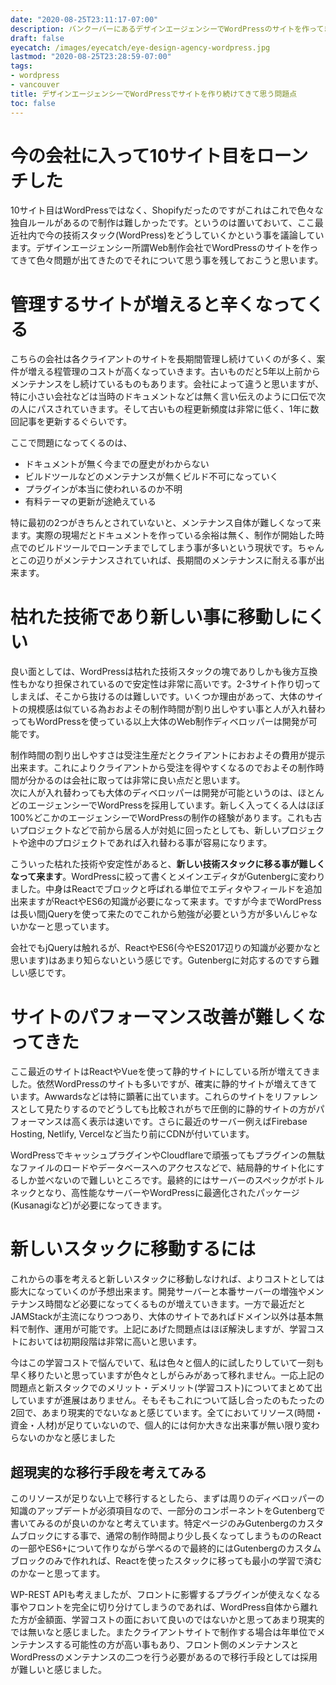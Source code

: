 ```yaml
---
date: "2020-08-25T23:11:17-07:00"
description: バンクーバーにあるデザインエージェンシーでWordPressのサイトを作ってきて色々問題が出てきたのでそれについて思う事を書いてます
draft: false
eyecatch: /images/eyecatch/eye-design-agency-wordpress.jpg
lastmod: "2020-08-25T23:28:59-07:00"
tags:
- wordpress
- vancouver
title: デザインエージェンシーでWordPressでサイトを作り続けてきて思う問題点
toc: false
---
```


# 今の会社に入って10サイト目をローンチした
10サイト目はWordPressではなく、Shopifyだったのですがこれはこれで色々な独自ルールがあるので制作は難しかったです。というのは置いておいて、ここ最近社内で今の技術スタック(WordPress)をどうしていくかという事を議論しています。デザインエージェンシー所謂Web制作会社でWordPressのサイトを作ってきて色々問題が出てきたのでそれについて思う事を残しておこうと思います。

# 管理するサイトが増えると辛くなってくる
こちらの会社は各クライアントのサイトを長期間管理し続けていくのが多く、案件が増える程管理のコストが高くなっていきます。古いものだと5年以上前からメンテナンスをし続けているものもあります。会社によって違うと思いますが、特に小さい会社などは当時のドキュメントなどは無く言い伝えのように口伝で次の人にパスされていきます。そして古いもの程更新頻度は非常に低く、1年に数回記事を更新するぐらいです。

ここで問題になってくるのは、
- ドキュメントが無く今までの歴史がわからない
- ビルドツールなどのメンテナンスが無くビルド不可になっていく
- プラグインが本当に使われいるのか不明
- 有料テーマの更新が途絶えている

特に最初の2つがきちんとされていないと、メンテナンス自体が難しくなって来ます。実際の現場だとドキュメントを作っている余裕は無く、制作が開始した時点でのビルドツールでローンチまでしてしまう事が多いという現状です。ちゃんとこの辺りがメンテナンスされていれば、長期間のメンテナンスに耐える事が出来ます。

# 枯れた技術であり新しい事に移動しにくい
良い面としては、WordPressは枯れた技術スタックの塊でありしかも後方互換性もかなり担保されているので安定性は非常に高いです。2-3サイト作り切ってしまえば、そこから抜けるのは難しいです。いくつか理由があって、大体のサイトの規模感は似ている為おおよその制作時間が割り出しやすい事と人が入れ替わってもWordPressを使っている以上大体のWeb制作ディベロッパーは開発が可能です。

制作時間の割り出しやすさは受注生産だとクライアントにおおよその費用が提示出来ます。これによりクライアントから受注を得やすくなるのでおよその制作時間が分かるのは会社に取っては非常に良い点だと思います。  
次に人が入れ替わっても大体のディベロッパーは開発が可能というのは、ほとんどのエージェンシーでWordPressを採用しています。新しく入ってくる人はほぼ100%どこかのエージェンシーでWordPressの制作の経験があります。これも古いプロジェクトなどで前から居る人が対処に回ったとしても、新しいプロジェクトや途中のプロジェクトであれば入れ替わる事が容易になります。

こういった枯れた技術や安定性があると、**新しい技術スタックに移る事が難しくなって来ます**。WordPressに絞って書くとメインエディタがGutenbergに変わりました。中身はReactでブロックと呼ばれる単位でエディタやフィールドを追加出来ますがReactやES6の知識が必要になって来ます。ですが今までWordPressは長い間jQueryを使って来たのでこれから勉強が必要という方が多いんじゃないかなーと思っています。

会社でもjQueryは触れるが、ReactやES6(今やES2017辺りの知識が必要かなと思います)はあまり知らないという感じです。Gutenbergに対応するのですら難しい感じです。

# サイトのパフォーマンス改善が難しくなってきた
ここ最近のサイトはReactやVueを使って静的サイトにしている所が増えてきました。依然WordPressのサイトも多いですが、確実に静的サイトが増えてきています。Awwardsなどは特に顕著に出ています。これらのサイトをリファレンスとして見たりするのでどうしても比較されがちで圧倒的に静的サイトの方がパフォーマンスは高く表示は速いです。さらに最近のサーバー例えばFirebase Hosting, Netlify, Vercelなど当たり前にCDNが付いています。

WordPressでキャッシュプラグインやCloudflareで頑張ってもプラグインの無駄なファイルのロードやデータベースへのアクセスなどで、結局静的サイト化にするしか並べないので難しいところです。最終的にはサーバーのスペックがボトルネックとなり、高性能なサーバーやWordPressに最適化されたパッケージ(Kusanagiなど)が必要になってきます。

# 新しいスタックに移動するには
これからの事を考えると新しいスタックに移動しなければ、よりコストとしては膨大になっていくのが予想出来ます。開発サーバーと本番サーバーの増強やメンテナンス時間など必要になってくるものが増えていきます。一方で最近だとJAMStackが主流になりつつあり、大体のサイトであればドメイン以外は基本無料で制作、運用が可能です。上記にあげた問題点はほぼ解決しますが、学習コストにおいては初期段階は非常に高いと思います。

今はこの学習コストで悩んでいて、私は色々と個人的に試したりしていて一刻も早く移りたいと思っていますが色々としがらみがあって移れません。一応上記の問題点と新スタックでのメリット・デメリット(学習コスト)についてまとめて出していますが進展はありません。そもそもこれについて話し合ったのもたったの2回で、あまり現実的でないなぁと感じています。全てにおいてリソース(時間・資金・人材)が足りていないので、個人的には何か大きな出来事が無い限り変わらないのかなと感じました

## 超現実的な移行手段を考えてみる
このリソースが足りない上で移行するとしたら、まずは周りのディベロッパーの知識のアップデートが必須項目なので、一部分のコンポーネントをGutenbergで書いてみるのが良いのかなと考えています。特定ページのみGutenbergのカスタムブロックにする事で、通常の制作時間より少し長くなってしまうもののReactの一部やES6+について作りながら学べるので最終的にはGutenbergのカスタムブロックのみで作れれば、Reactを使ったスタックに移っても最小の学習で済むのかなーと思ってます。

WP-REST APIも考えましたが、フロントに影響するプラグインが使えなくなる事やフロントを完全に切り分けてしまうのであれば、WordPress自体から離れた方が金額面、学習コストの面において良いのではないかと思ってあまり現実的では無いなと感じました。またクライアントサイトで制作する場合は年単位でメンテナンスする可能性の方が高い事もあり、フロント側のメンテナンスとWordPressのメンテナンスの二つを行う必要があるので移行手段としては採用が難しいと感じました。
